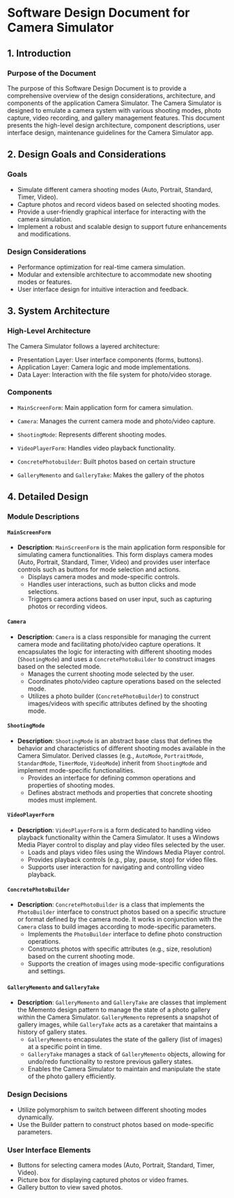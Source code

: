 # Software Design Document for Camera Simulator

## 1. Introduction
### Purpose of the Document
The purpose of this Software Design Document is to provide a comprehensive overview of the design considerations, architecture, and components of the application Camera Simulator. The Camera Simulator is designed to emulate a camera system with various shooting modes, photo capture, video recording, and gallery management features. 
This document presents the high-level design architecture, component descriptions, user interface design, maintenance guidelines for the Camera Simulator app. 

## 2. Design Goals and Considerations
### Goals
- Simulate different camera shooting modes (Auto, Portrait, Standard, Timer, Video).
- Capture photos and record videos based on selected shooting modes.
- Provide a user-friendly graphical interface for interacting with the camera simulation.
- Implement a robust and scalable design to support future enhancements and modifications.

### Design Considerations
- Performance optimization for real-time camera simulation.
- Modular and extensible architecture to accommodate new shooting modes or features.
- User interface design for intuitive interaction and feedback.

## 3. System Architecture
### High-Level Architecture
The Camera Simulator follows a layered architecture:
- Presentation Layer: User interface components (forms, buttons).
- Application Layer: Camera logic and mode implementations.
- Data Layer: Interaction with the file system for photo/video storage.

### Components 
- `MainScreenForm`: Main application form for camera simulation.

- `Camera`: Manages the current camera mode and photo/video capture.

- `ShootingMode`: Represents different shooting modes.

- `VideoPlayerForm`: Handles video playback functionality.

- `ConcretePhotobuilder`:  Built photos based on certain structure 

- `GalleryMemento` and `GalleryTake`:   Makes the gallery of the photos 

  

## 4. Detailed Design
### Module Descriptions

#### `MainScreenForm`

- **Description**:
  `MainScreenForm` is the main application form responsible for simulating camera functionalities. This form displays camera modes (Auto, Portrait, Standard, Timer, Video) and provides user interface controls such as buttons for mode selection and actions.
  - Displays camera modes and mode-specific controls.
  - Handles user interactions, such as button clicks and mode selections.
  - Triggers camera actions based on user input, such as capturing photos or recording videos.

#### `Camera`

- **Description**:
  `Camera` is a class responsible for managing the current camera mode and facilitating photo/video capture operations. It encapsulates the logic for interacting with different shooting modes (`ShootingMode`) and uses a `ConcretePhotoBuilder` to construct images based on the selected mode.
  - Manages the current shooting mode selected by the user.
  - Coordinates photo/video capture operations based on the selected mode.
  - Utilizes a photo builder (`ConcretePhotoBuilder`) to construct images/videos with specific attributes defined by the shooting mode.

#### `ShootingMode`

- **Description**:
  `ShootingMode` is an abstract base class that defines the behavior and characteristics of different shooting modes available in the Camera Simulator. Derived classes (e.g., `AutoMode`, `PortraitMode`, `StandardMode`, `TimerMode`, `VideoMode`) inherit from `ShootingMode` and implement mode-specific functionalities.
  - Provides an interface for defining common operations and properties of shooting modes.
  - Defines abstract methods and properties that concrete shooting modes must implement.

#### `VideoPlayerForm`

- **Description**:
  `VideoPlayerForm` is a form dedicated to handling video playback functionality within the Camera Simulator. It uses a Windows Media Player control to display and play video files selected by the user.
  - Loads and plays video files using the Windows Media Player control.
  - Provides playback controls (e.g., play, pause, stop) for video files.
  - Supports user interaction for navigating and controlling video playback.

#### `ConcretePhotoBuilder`

- **Description**:
  `ConcretePhotoBuilder` is a class that implements the `PhotoBuilder` interface to construct photos based on a specific structure or format defined by the camera mode. It works in conjunction with the `Camera` class to build images according to mode-specific parameters.
  - Implements the `PhotoBuilder` interface to define photo construction operations.
  - Constructs photos with specific attributes (e.g., size, resolution) based on the current shooting mode.
  - Supports the creation of images using mode-specific configurations and settings.

#### `GalleryMemento` and `GalleryTake`

- **Description**:
  `GalleryMemento` and `GalleryTake` are classes that implement the Memento design pattern to manage the state of a photo gallery within the Camera Simulator. `GalleryMemento` represents a snapshot of gallery images, while `GalleryTake` acts as a caretaker that maintains a history of gallery states.
  - `GalleryMemento` encapsulates the state of the gallery (list of images) at a specific point in time.
  - `GalleryTake` manages a stack of `GalleryMemento` objects, allowing for undo/redo functionality to restore previous gallery states.
  - Enables the Camera Simulator to maintain and manipulate the state of the photo gallery efficiently.

### Design Decisions
- Utilize polymorphism to switch between different shooting modes dynamically.
- Use the Builder pattern to construct photos based on mode-specific parameters.

### User Interface Elements
- Buttons for selecting camera modes (Auto, Portrait, Standard, Timer, Video).
- Picture box for displaying captured photos or video frames.
- Gallery button to view saved photos.
